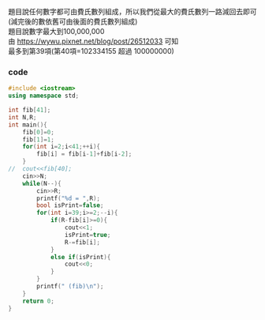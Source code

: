 題目說任何數字都可由費氏數列組成，所以我們從最大的費氏數列一路減回去即可(減完後的數依舊可由後面的費氏數列組成)     
題目說數字最大到100,000,000   
由 https://wywu.pixnet.net/blog/post/26512033 可知  
最多到第39項(第40項=102334155 超過 100000000)  

### code
```cpp
#include <iostream>
using namespace std;

int fib[41];
int N,R;
int main(){
	fib[0]=0;
	fib[1]=1;
	for(int i=2;i<41;++i){
		fib[i] = fib[i-1]+fib[i-2]; 
	} 
//	cout<<fib[40];
	cin>>N;
	while(N--){
		cin>>R;
		printf("%d = ",R);
		bool isPrint=false;
		for(int i=39;i>=2;--i){
			if(R-fib[i]>=0){
				cout<<1;
				isPrint=true;
				R-=fib[i];
			}
			else if(isPrint){
				cout<<0;
			}
		}
		printf(" (fib)\n");
	}
	return 0;
} 
```
